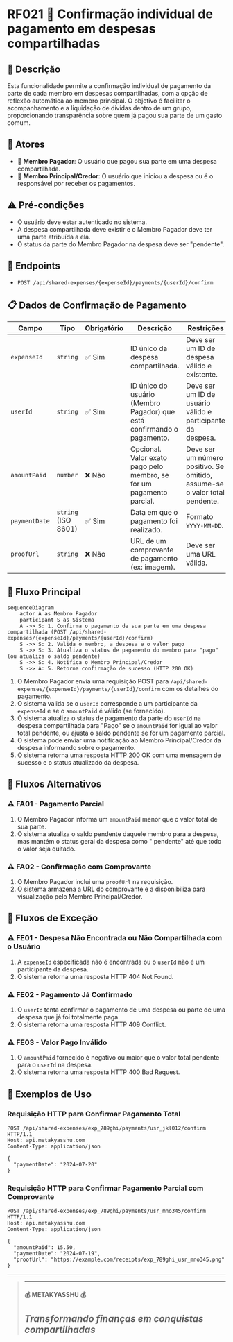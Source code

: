 # RF021 🧾 Confirmação individual de pagamento em despesas compartilhadas

## 📝 Descrição

Esta funcionalidade permite a confirmação individual de pagamento da parte de cada membro em despesas compartilhadas,
com a opção de reflexão automática ao membro principal. O objetivo é facilitar o acompanhamento e a liquidação de
dívidas dentro de um grupo, proporcionando transparência sobre quem já pagou sua parte de um gasto comum.

## 👥 Atores

- 👤 **Membro Pagador**: O usuário que pagou sua parte em uma despesa compartilhada.
- 👥 **Membro Principal/Credor**: O usuário que iniciou a despesa ou é o responsável por receber os pagamentos.

## ⚠️ Pré-condições

- O usuário deve estar autenticado no sistema.
- A despesa compartilhada deve existir e o Membro Pagador deve ter uma parte atribuída a ela.
- O status da parte do Membro Pagador na despesa deve ser "pendente".

## 🔌 Endpoints

- `POST /api/shared-expenses/{expenseId}/payments/{userId}/confirm`

## 📋 Dados de Confirmação de Pagamento

| Campo         | Tipo                | Obrigatório | Descrição                                                              | Restrições                                                                 |
|---------------|---------------------|-------------|------------------------------------------------------------------------|----------------------------------------------------------------------------|
| `expenseId`   | `string`            | ✅ Sim       | ID único da despesa compartilhada.                                     | Deve ser um ID de despesa válido e existente.                              |
| `userId`      | `string`            | ✅ Sim       | ID único do usuário (Membro Pagador) que está confirmando o pagamento. | Deve ser um ID de usuário válido e participante da despesa.                |
| `amountPaid`  | `number`            | ❌ Não       | Opcional. Valor exato pago pelo membro, se for um pagamento parcial.   | Deve ser um número positivo. Se omitido, assume-se o valor total pendente. |
| `paymentDate` | `string` (ISO 8601) | ✅ Sim       | Data em que o pagamento foi realizado.                                 | Formato `YYYY-MM-DD`.                                                      |
| `proofUrl`    | `string`            | ❌ Não       | URL de um comprovante de pagamento (ex: imagem).                       | Deve ser uma URL válida.                                                   |

## 🔄 Fluxo Principal

```mermaid
sequenceDiagram
    actor A as Membro Pagador
    participant S as Sistema
    A ->> S: 1. Confirma o pagamento de sua parte em uma despesa compartilhada (POST /api/shared-expenses/{expenseId}/payments/{userId}/confirm)
    S ->> S: 2. Valida o membro, a despesa e o valor pago
    S ->> S: 3. Atualiza o status de pagamento do membro para "pago" (ou atualiza o saldo pendente)
    S ->> S: 4. Notifica o Membro Principal/Credor
    S ->> A: 5. Retorna confirmação de sucesso (HTTP 200 OK)
```

1. O Membro Pagador envia uma requisição POST para `/api/shared-expenses/{expenseId}/payments/{userId}/confirm` com os
   detalhes do pagamento.
2. O sistema valida se o `userId` corresponde a um participante da `expenseId` e se o `amountPaid` é válido (se
   fornecido).
3. O sistema atualiza o status de pagamento da parte do `userId` na despesa compartilhada para "Pago" se o `amountPaid`
   for igual ao valor total pendente, ou ajusta o saldo pendente se for um pagamento parcial.
4. O sistema pode enviar uma notificação ao Membro Principal/Credor da despesa informando sobre o pagamento.
5. O sistema retorna uma resposta HTTP 200 OK com uma mensagem de sucesso e o status atualizado da despesa.

## 🔀 Fluxos Alternativos

### ⚠️ FA01 - Pagamento Parcial

1. O Membro Pagador informa um `amountPaid` menor que o valor total de sua parte.
2. O sistema atualiza o saldo pendente daquele membro para a despesa, mas mantém o status geral da despesa como "
   pendente" até que todo o valor seja quitado.

### ⚠️ FA02 - Confirmação com Comprovante

1. O Membro Pagador inclui uma `proofUrl` na requisição.
2. O sistema armazena a URL do comprovante e a disponibiliza para visualização pelo Membro Principal/Credor.

## 🚫 Fluxos de Exceção

### ⚠️ FE01 - Despesa Não Encontrada ou Não Compartilhada com o Usuário

1. A `expenseId` especificada não é encontrada ou o `userId` não é um participante da despesa.
2. O sistema retorna uma resposta HTTP 404 Not Found.

### ⚠️ FE02 - Pagamento Já Confirmado

1. O `userId` tenta confirmar o pagamento de uma despesa ou parte de uma despesa que já foi totalmente paga.
2. O sistema retorna uma resposta HTTP 409 Conflict.

### ⚠️ FE03 - Valor Pago Inválido

1. O `amountPaid` fornecido é negativo ou maior que o valor total pendente para o `userId` na despesa.
2. O sistema retorna uma resposta HTTP 400 Bad Request.

## 🧪 Exemplos de Uso

### Requisição HTTP para Confirmar Pagamento Total

```http
POST /api/shared-expenses/exp_789ghi/payments/usr_jkl012/confirm HTTP/1.1
Host: api.metakyasshu.com
Content-Type: application/json

{
  "paymentDate": "2024-07-20"
}
```

### Requisição HTTP para Confirmar Pagamento Parcial com Comprovante

```http
POST /api/shared-expenses/exp_789ghi/payments/usr_mno345/confirm HTTP/1.1
Host: api.metakyasshu.com
Content-Type: application/json

{
  "amountPaid": 15.50,
  "paymentDate": "2024-07-19",
  "proofUrl": "https://example.com/receipts/exp_789ghi_usr_mno345.png"
}
```

---

> ---------------------------------------------------------------------------
> #### 💰 METAKYASSHU 💰
> ***Transformando finanças em conquistas compartilhadas***
> --------------------------------------------------------------------------- 